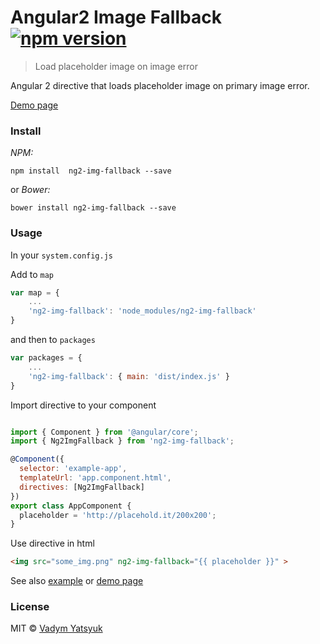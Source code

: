 # Angular2 Image Fallback [![npm version](https://badge.fury.io/js/ng2-img-fallback.svg)](https://badge.fury.io/js/ng2-img-fallback)

> Load placeholder image on image error

Angular 2 directive that loads placeholder image on primary image error.

[Demo page](https://vadimdez.github.io/ng2-img-fallback/)

### Install

*NPM:*

```
npm install  ng2-img-fallback --save
```
or *Bower:*

```
bower install ng2-img-fallback --save
```

### Usage

In your ```system.config.js```

Add to ```map```

```js
var map = {
    ...
    'ng2-img-fallback': 'node_modules/ng2-img-fallback'
}
```

and then to ```packages```

```js
var packages = {
    ...
    'ng2-img-fallback': { main: 'dist/index.js' }
}
```

Import directive to your component

```js

import { Component } from '@angular/core';
import { Ng2ImgFallback } from 'ng2-img-fallback';

@Component({
  selector: 'example-app',
  templateUrl: 'app.component.html',
  directives: [Ng2ImgFallback]
})
export class AppComponent {
  placeholder = 'http://placehold.it/200x200';
}

```

Use directive in html

```html
<img src="some_img.png" ng2-img-fallback="{{ placeholder }}" >
```

See also [example](https://github.com/VadimDez/ng2-img-fallback/tree/master/example) or [demo page](https://vadimdez.github.io/ng2-img-fallback/)

### License

MIT © [Vadym Yatsyuk](https://github.com/vadimdez)

